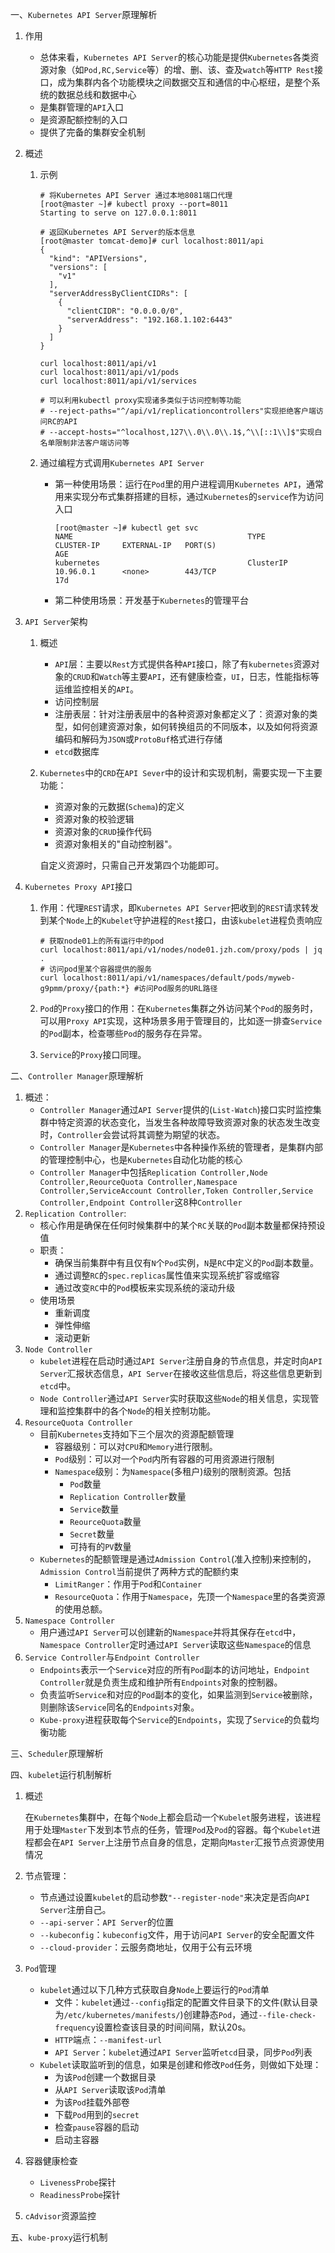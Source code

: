 一、`Kubernetes API Server`原理解析

1. 作用

   - 总体来看，`Kubernetes API Server`的核心功能是提供`Kubernetes`各类资源对象（如`Pod,RC,Service`等）的增、删、该、查及`watch`等`HTTP Rest`接口，成为集群内各个功能模块之间数据交互和通信的中心枢纽，是整个系统的数据总线和数据中心
   - 是集群管理的`API`入口
   - 是资源配额控制的入口
   - 提供了完备的集群安全机制

2. 概述

   1. 示例

      ```shell
      # 将Kubernetes API Server 通过本地8081端口代理
      [root@master ~]# kubectl proxy --port=8011
      Starting to serve on 127.0.0.1:8011
      
      # 返回Kubernetes API Server的版本信息
      [root@master tomcat-demo]# curl localhost:8011/api
      {
        "kind": "APIVersions",
        "versions": [
          "v1"
        ],
        "serverAddressByClientCIDRs": [
          {
            "clientCIDR": "0.0.0.0/0",
            "serverAddress": "192.168.1.102:6443"
          }
        ]
      }
      
      curl localhost:8011/api/v1
      curl localhost:8011/api/v1/pods
      curl localhost:8011/api/v1/services
      
      # 可以利用kubectl proxy实现诸多类似于访问控制等功能
      # --reject-paths="^/api/v1/replicationcontrollers"实现拒绝客户端访问RC的API
      # --accept-hosts="^localhost,127\\.0\\.0\\.1$,^\\[::1\\]$"实现白名单限制非法客户端访问等
      ```

   2. 通过编程方式调用`Kubernetes API Server`

      - 第一种使用场景：运行在`Pod`里的用户进程调用`Kubernetes API`，通常用来实现分布式集群搭建的目标，通过`Kubernetes`的`service`作为访问入口

        ```shell
        [root@master ~]# kubectl get svc
        NAME                                       TYPE        CLUSTER-IP     EXTERNAL-IP   PORT(S)                      AGE
        kubernetes                                 ClusterIP   10.96.0.1      <none>        443/TCP                      17d
        
        ```

      - 第二种使用场景：开发基于`Kubernetes`的管理平台

3. `API Server`架构

   1. 概述

      - `API`层：主要以`Rest`方式提供各种`API`接口，除了有`kubernetes`资源对象的`CRUD`和`Watch`等主要`API`，还有健康检查，`UI`，日志，性能指标等运维监控相关的`API`。
      - 访问控制层
      - 注册表层：针对注册表层中的各种资源对象都定义了：资源对象的类型，如何创建资源对象，如何转换组员的不同版本，以及如何将资源编码和解码为`JSON`或`ProtoBuf`格式进行存储
      - `etcd`数据库

   2. `Kubernetes`中的`CRD`在`API Sever`中的设计和实现机制，需要实现一下主要功能：

      - 资源对象的元数据(`Schema`)的定义
      - 资源对象的校验逻辑
      - 资源对象的`CRUD`操作代码
      - 资源对象相关的"自动控制器"。

      自定义资源时，只需自己开发第四个功能即可。

4. `Kubernetes Proxy API`接口

   1. 作用：代理`REST`请求，即`Kubernetes API Server`把收到的`REST`请求转发到某个`Node`上的`Kubelet`守护进程的`Rest`接口，由该`kubelet`进程负责响应

      ```shell
      # 获取node01上的所有运行中的pod
      curl localhost:8011/api/v1/nodes/node01.jzh.com/proxy/pods | jq .
      # 访问pod里某个容器提供的服务
      curl localhost:8011/api/v1/namespaces/default/pods/myweb-g9pmm/proxy/{path:*} #访问Pod服务的URL路径
      ```

   2. `Pod`的`Proxy`接口的作用：在`Kubernetes`集群之外访问某个`Pod`的服务时，可以用`Proxy API`实现，这种场景多用于管理目的，比如逐一排查`Service`的`Pod`副本，检查哪些`Pod`的服务存在异常。

   3. `Service`的`Proxy`接口同理。

二、`Controller Manager`原理解析

1. 概述：
   - `Controller Manager`通过`API Server`提供的(`List-Watch`)接口实时监控集群中特定资源的状态变化，当发生各种故障导致资源对象的状态发生改变时，`Controller`会尝试将其调整为期望的状态。
   - `Controller Manager`是`Kubernetes`中各种操作系统的管理者，是集群内部的管理控制中心，也是`Kubernetes`自动化功能的核心
   - `Controller Manager`中包括`Replication Controller,Node Controller,ReourceQuota Controller,Namespace Controller,ServiceAccount Controller,Token Controller,Service Controller,Endpoint Controller`这8种`Controller`
2. `Replication Controller`:
   - 核心作用是确保在任何时候集群中的某个`RC`关联的`Pod`副本数量都保持预设值
   - 职责：
     - 确保当前集群中有且仅有`N`个`Pod`实例，`N`是`RC`中定义的`Pod`副本数量。
     - 通过调整`RC`的`spec.replicas`属性值来实现系统扩容或缩容
     - 通过改变`RC`中的`Pod`模板来实现系统的滚动升级
   - 使用场景
     - 重新调度
     - 弹性伸缩
     - 滚动更新
3. `Node Controller`
   - `kubelet`进程在启动时通过`API Server`注册自身的节点信息，并定时向`API Server`汇报状态信息，`API Server`在接收这些信息后，将这些信息更新到`etcd`中。
   - `Node Controller`通过`API Server`实时获取这些`Node`的相关信息，实现管理和监控集群中的各个`Node`的相关控制功能。
4. `ResourceQuota Controller`
   - 目前`Kubernetes`支持如下三个层次的资源配额管理
     - 容器级别：可以对`CPU`和`Memory`进行限制。
     - `Pod`级别：可以对一个`Pod`内所有容器的可用资源进行限制
     - `Namespace`级别：为`Namespace`(多租户)级别的限制资源。包括
       - `Pod`数量
       - `Replication Controller`数量
       - `Service`数量
       - `ReourceQuota`数量
       - `Secret`数量
       - 可持有的`PV`数量
   - `Kubernetes`的配额管理是通过`Admission Control`(准入控制)来控制的，`Admission Control`当前提供了两种方式的配额约束
     - `LimitRanger`：作用于`Pod`和`Container`
     - `ResourceQuota`：作用于`Namespace`，先顶一个`Namespace`里的各类资源的使用总额。
5. `Namespace Controller`
   - 用户通过`API Server`可以创建新的`Namespace`并将其保存在`etcd`中，`Namespace Controller`定时通过`API Server`读取这些`Namespace`的信息
6. `Service Controller`与`Endpoint Controller`
   - `Endpoints`表示一个`Service`对应的所有`Pod`副本的访问地址，`Endpoint Controller`就是负责生成和维护所有`Endpoints`对象的控制器。
   - 负责监听`Service`和对应的`Pod`副本的变化，如果监测到`Service`被删除，则删除该`Service`同名的`Endpoints`对象。
   - `Kube-proxy`进程获取每个`Service`的`Endpoints`，实现了`Service`的负载均衡功能

三、`Scheduler`原理解析

四、`kubelet`运行机制解析

1. 概述

   在`Kubernetes`集群中，在每个`Node`上都会启动一个`Kubelet`服务进程，该进程用于处理`Master`下发到本节点的任务，管理`Pod`及`Pod`的容器。每个`Kubelet`进程都会在`API Server`上注册节点自身的信息，定期向`Master`汇报节点资源使用情况

2. 节点管理：

   - 节点通过设置`kubelet`的启动参数`"--register-node"`来决定是否向`API Server`注册自己。
   - `--api-server`：`API Server`的位置
   - `--kubeconfig`：`kubeconfig`文件，用于访问`API Server`的安全配置文件
   - `--cloud-provider`：云服务商地址，仅用于公有云环境

3. `Pod`管理

   - `kubelet`通过以下几种方式获取自身`Node`上要运行的`Pod`清单
     - 文件：`kubelet`通过`--config`指定的配置文件目录下的文件(默认目录为`/etc/kubernetes/manifests/`)创建静态`Pod`，通过`--file-check-frequency`设置检查该目录的时间间隔，默认20s。
     - `HTTP`端点：`--manifest-url`
     - `API Server`：`kubelet`通过`API Server`监听`etcd`目录，同步`Pod`列表
   - `Kubelet`读取监听到的信息，如果是创建和修改`Pod`任务，则做如下处理：
     - 为该`Pod`创建一个数据目录
     - 从`API Server`读取该`Pod`清单
     - 为该`Pod`挂载外部卷
     - 下载`Pod`用到的`secret`
     - 检查`pause`容器的启动
     - 启动主容器

4. 容器健康检查

   - `LivenessProbe`探针
   - `ReadinessProbe`探针

5. `cAdvisor`资源监控

五、`kube-proxy`运行机制